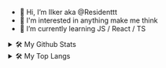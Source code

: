 - 👋 Hi, I’m Ilker aka @Residenttt
- 👀 I'm interested in anything make me think
- 🌱 I’m currently learning JS / React / TS

<details>
<summary>🛠️ My Github Stats</summary>
<img src="https://github-readme-stats.vercel.app/api?username=Residenttt&show_icons=true&theme=prussian">
</details>

<details>
<summary>🛠️ My Top Langs</summary>
 <img  src="https://github-readme-stats.vercel.app/api/top-langs/?username=Residenttt&layout=compact&hide=html,css&&show_icons=true&theme=prussian" alt="My Top Langs" />
</details>
